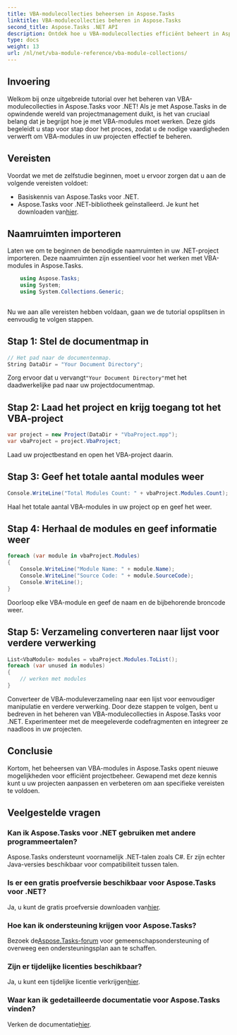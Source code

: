 ```yaml
---
title: VBA-modulecollecties beheersen in Aspose.Tasks
linktitle: VBA-modulecollecties beheren in Aspose.Tasks
second_title: Aspose.Tasks .NET API
description: Ontdek hoe u VBA-modulecollecties efficiënt beheert in Aspose.Tasks voor .NET. Stap-voor-stap handleiding voor naadloze integratie in uw projecten.
type: docs
weight: 13
url: /nl/net/vba-module-reference/vba-module-collections/
---
```

## Invoering
Welkom bij onze uitgebreide tutorial over het beheren van VBA-modulecollecties in Aspose.Tasks voor .NET! Als je met Aspose.Tasks in de opwindende wereld van projectmanagement duikt, is het van cruciaal belang dat je begrijpt hoe je met VBA-modules moet werken. Deze gids begeleidt u stap voor stap door het proces, zodat u de nodige vaardigheden verwerft om VBA-modules in uw projecten effectief te beheren.
## Vereisten
Voordat we met de zelfstudie beginnen, moet u ervoor zorgen dat u aan de volgende vereisten voldoet:
- Basiskennis van Aspose.Tasks voor .NET.
-  Aspose.Tasks voor .NET-bibliotheek geïnstalleerd. Je kunt het downloaden van[hier](https://releases.aspose.com/tasks/net/).
## Naamruimten importeren
Laten we om te beginnen de benodigde naamruimten in uw .NET-project importeren. Deze naamruimten zijn essentieel voor het werken met VBA-modules in Aspose.Tasks.
```csharp
    using Aspose.Tasks;
    using System;
    using System.Collections.Generic;
    
```
Nu we aan alle vereisten hebben voldaan, gaan we de tutorial opsplitsen in eenvoudig te volgen stappen.
## Stap 1: Stel de documentmap in
```csharp
// Het pad naar de documentenmap.
String DataDir = "Your Document Directory";
```
 Zorg ervoor dat u vervangt`"Your Document Directory"`met het daadwerkelijke pad naar uw projectdocumentmap.
## Stap 2: Laad het project en krijg toegang tot het VBA-project
```csharp
var project = new Project(DataDir + "VbaProject.mpp");
var vbaProject = project.VbaProject;
```
Laad uw projectbestand en open het VBA-project daarin.
## Stap 3: Geef het totale aantal modules weer
```csharp
Console.WriteLine("Total Modules Count: " + vbaProject.Modules.Count);
```
Haal het totale aantal VBA-modules in uw project op en geef het weer.
## Stap 4: Herhaal de modules en geef informatie weer
```csharp
foreach (var module in vbaProject.Modules)
{
    Console.WriteLine("Module Name: " + module.Name);
    Console.WriteLine("Source Code: " + module.SourceCode);
    Console.WriteLine();
}
```
Doorloop elke VBA-module en geef de naam en de bijbehorende broncode weer.
## Stap 5: Verzameling converteren naar lijst voor verdere verwerking
```csharp
List<VbaModule> modules = vbaProject.Modules.ToList();
foreach (var unused in modules)
{
    // werken met modules
}
```
Converteer de VBA-moduleverzameling naar een lijst voor eenvoudiger manipulatie en verdere verwerking.
Door deze stappen te volgen, bent u bedreven in het beheren van VBA-modulecollecties in Aspose.Tasks voor .NET. Experimenteer met de meegeleverde codefragmenten en integreer ze naadloos in uw projecten.
## Conclusie
Kortom, het beheersen van VBA-modules in Aspose.Tasks opent nieuwe mogelijkheden voor efficiënt projectbeheer. Gewapend met deze kennis kunt u uw projecten aanpassen en verbeteren om aan specifieke vereisten te voldoen.
## Veelgestelde vragen
### Kan ik Aspose.Tasks voor .NET gebruiken met andere programmeertalen?
Aspose.Tasks ondersteunt voornamelijk .NET-talen zoals C#. Er zijn echter Java-versies beschikbaar voor compatibiliteit tussen talen.
### Is er een gratis proefversie beschikbaar voor Aspose.Tasks voor .NET?
 Ja, u kunt de gratis proefversie downloaden van[hier](https://releases.aspose.com/).
### Hoe kan ik ondersteuning krijgen voor Aspose.Tasks?
 Bezoek de[Aspose.Tasks-forum](https://forum.aspose.com/c/tasks/15) voor gemeenschapsondersteuning of overweeg een ondersteuningsplan aan te schaffen.
### Zijn er tijdelijke licenties beschikbaar?
 Ja, u kunt een tijdelijke licentie verkrijgen[hier](https://purchase.aspose.com/temporary-license/).
### Waar kan ik gedetailleerde documentatie voor Aspose.Tasks vinden?
 Verken de documentatie[hier](https://reference.aspose.com/tasks/net/).